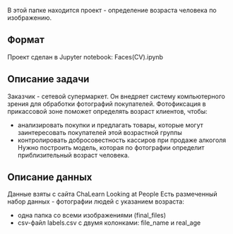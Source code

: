 В этой папке находится проект - определение возраста человека по изображению.

## Формат

Проект сделан в Jupyter notebook: Faces(CV).ipynb

## Описание задачи

Заказчик - сетевой супермаркет.
Он внедряет систему компьютерного зрения для обработки фотографий покупателей.
Фотофиксация в прикассовой зоне поможет определять возраст клиентов, чтобы:
-	анализировать покупки и предлагать товары, которые могут заинтересовать покупателей этой возрастной группы
-	контролировать добросовестность кассиров при продаже алкоголя
Нужно построить модель, которая по фотографии определит приблизительный возраст человека.

## Описание данных

Данные взяты с сайта ChaLearn Looking at People Есть размеченный набор данных - фотографии людей с указанием возраста:
-	одна папка со всеми изображениями (final_files)
-	csv-файл labels.csv с двумя колонками: file_name и real_age
